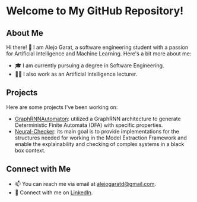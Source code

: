 # Welcome to My GitHub Repository!

## About Me

Hi there! 👋 I am Alejo Garat, a software engineering student with a passion for Artificial Intelligence and Machine Learning. Here's a bit more about me:

- 🎓 I am currently pursuing a degree in Software Engineering.
- 👨‍🏫 I also work as an Artificial Intelligence lecturer.

## Projects

Here are some projects I've been working on:

- [GraphRNNAutomaton](https://github.com/AlejoGarat/GraphRNNAutomaton): utilized a GraphRNN architecture to generate Deterministic Finite Automata (DFA) with specific properties.
- [Neural-Checker](https://github.com/neuralchecker): its main goal is to provide implementations for the structures needed for working in the Model Extraction Framework and enable the explainability and checking of complex systems in a black box context.

## Connect with Me

- 📫 You can reach me via email at [alejogaratd@gmail.com](mailto:alejogaratd@gmail.com).
- 💼 Connect with me on [LinkedIn](https://www.linkedin.com/in/alejogarat).

